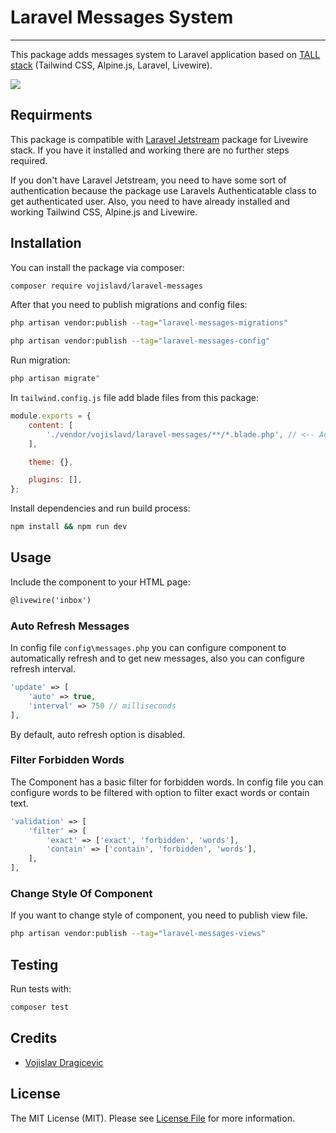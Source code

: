 # Laravel Messages System

---

This package adds messages system to Laravel application based on <a href="https://tallstack.dev/" target="_blank">TALL stack</a> (Tailwind CSS, Alpine.js, Laravel, Livewire).

<img src="https://user-images.githubusercontent.com/23532087/158830293-54bb73e1-acae-44f8-a52a-d2b0149865e4.gif">

## Requirments

This package is compatible with <a href="https://jetstream.laravel.com/" target="_blank">Laravel Jetstream</a> package for Livewire stack. If you have it installed and working there are no further steps required.

If you don't have Laravel Jetstream, you need to have some sort of authentication because the package use Laravels Authenticatable class to get authenticated user.
Also, you need to have already installed and working Tailwind CSS, Alpine.js and Livewire.

## Installation

You can install the package via composer:

```bash
composer require vojislavd/laravel-messages
```

After that you need to publish migrations and config files:

```bash
php artisan vendor:publish --tag="laravel-messages-migrations"
```

```bash
php artisan vendor:publish --tag="laravel-messages-config"
```

Run migration:

```bash
php artisan migrate"
```

In `tailwind.config.js` file add blade files from this package:

```js
module.exports = {
    content: [
        './vendor/vojislavd/laravel-messages/**/*.blade.php', // <-- Add this line
    ],

    theme: {},

    plugins: [],
};
```

Install dependencies and run build process:
```bash
npm install && npm run dev
```

## Usage

Include the component to your HTML page:

```html
@livewire('inbox')
```
### Auto Refresh Messages
In config file `config\messages.php` you can configure component to automatically refresh and to get new messages, also you can configure refresh interval.

```php
'update' => [
    'auto' => true,
    'interval' => 750 // milliseconds
],
```

By default, auto refresh option is disabled.

### Filter Forbidden Words
The Component has a basic filter for forbidden words. In config file you can configure words to be filtered with option to filter exact words or contain text.

```php
'validation' => [
    'filter' => [
        'exact' => ['exact', 'forbidden', 'words'],
        'contain' => ['contain', 'forbidden', 'words'],
    ],
],
```

### Change Style Of Component
If you want to change style of component, you need to publish view file.
```bash
php artisan vendor:publish --tag="laravel-messages-views"
```

## Testing
Run tests with:

```bash
composer test
```

## Credits

- [Vojislav Dragicevic](https://vojislavd.com/)

## License

The MIT License (MIT). Please see [License File](LICENSE.md) for more information.